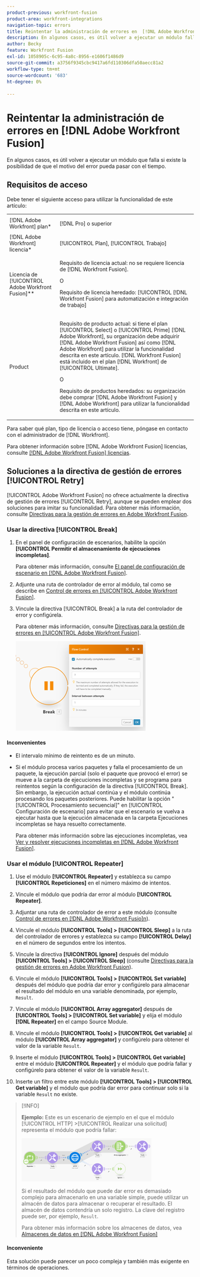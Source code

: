 ```yaml
---
product-previous: workfront-fusion
product-area: workfront-integrations
navigation-topic: errors
title: Reintentar la administración de errores en  [!DNL Adobe Workfront Fusion]
description: En algunos casos, es útil volver a ejecutar un módulo fallido un par de veces si existe la posibilidad de que el motivo del error pueda pasar con el tiempo.
author: Becky
feature: Workfront Fusion
exl-id: 1058905c-6c95-4a8c-8956-e1606f1486d9
source-git-commit: a3756f9345cbc9417a6fd110306dfa50aecc81a2
workflow-type: tm+mt
source-wordcount: '683'
ht-degree: 0%

---
```


# Reintentar la administración de errores en [!DNL Adobe Workfront Fusion]

En algunos casos, es útil volver a ejecutar un módulo que falla si existe la posibilidad de que el motivo del error pueda pasar con el tiempo.

## Requisitos de acceso

Debe tener el siguiente acceso para utilizar la funcionalidad de este artículo:

<table style="table-layout:auto">
 <col> 
 <col> 
 <tbody> 
  <tr> 
   <td role="rowheader">[!DNL Adobe Workfront] plan*</td> 
   <td> <p>[!DNL Pro] o superior</p> </td> 
  </tr> 
  <tr data-mc-conditions=""> 
   <td role="rowheader">[!DNL Adobe Workfront] licencia*</td> 
   <td> <p>[!UICONTROL Plan], [!UICONTROL Trabajo]</p> </td> 
  </tr> 
  <tr> 
   <td role="rowheader">Licencia de [!UICONTROL Adobe Workfront Fusion]**</td> 
   <td>
   <p>Requisito de licencia actual: no se requiere licencia de [!DNL Workfront Fusion].</p>
   <p>O</p>
   <p>Requisito de licencia heredado: [!UICONTROL [!DNL Workfront Fusion] para automatización e integración de trabajo] </p>
   </td> 
  </tr> 
  <tr> 
   <td role="rowheader">Product</td> 
   <td>
   <p>Requisito de producto actual: si tiene el plan [!UICONTROL Select] o [!UICONTROL Prime] [!DNL Adobe Workfront], su organización debe adquirir [!DNL Adobe Workfront Fusion] así como [!DNL Adobe Workfront] para utilizar la funcionalidad descrita en este artículo. [!DNL Workfront Fusion] está incluido en el plan [!DNL Workfront] de [!UICONTROL Ultimate].</p>
   <p>O</p>
   <p>Requisito de productos heredados: su organización debe comprar [!DNL Adobe Workfront Fusion] y [!DNL Adobe Workfront] para utilizar la funcionalidad descrita en este artículo.</p>
   </td> 
  </tr> 
 </tbody> 
</table>

Para saber qué plan, tipo de licencia o acceso tiene, póngase en contacto con el administrador de [!DNL Workfront].

Para obtener información sobre [!DNL Adobe Workfront Fusion] licencias, consulte [[!DNL Adobe Workfront Fusion] licencias](../../workfront-fusion/get-started/license-automation-vs-integration.md).

## Soluciones a la directiva de gestión de errores [!UICONTROL Retry]

[!UICONTROL Adobe Workfront Fusion] no ofrece actualmente la directiva de gestión de errores [!UICONTROL Retry], aunque se pueden emplear dos soluciones para imitar su funcionalidad. Para obtener más información, consulte [Directivas para la gestión de errores en Adobe Workfront Fusion](../../workfront-fusion/errors/directives-for-error-handling.md).

### Usar la directiva [!UICONTROL Break]

1. En el panel de configuración de escenarios, habilite la opción **[!UICONTROL Permitir el almacenamiento de ejecuciones incompletas]**.

   Para obtener más información, consulte [El panel de configuración de escenario en [!DNL Adobe Workfront Fusion]](../../workfront-fusion/scenarios/scenario-settings-panel.md).

1. Adjunte una ruta de controlador de error al módulo, tal como se describe en [Control de errores en [!UICONTROL Adobe Workfront Fusion]](../../workfront-fusion/errors/error-handling.md).
1. Vincule la directiva [!UICONTROL Break] a la ruta del controlador de error y configúrela.

   Para obtener más información, consulte [Directivas para la gestión de errores en [!UICONTROL Adobe Workfront Fusion]](../../workfront-fusion/errors/directives-for-error-handling.md).

   ![](assets/break-directive-350x241.png)

#### Inconvenientes

* El intervalo mínimo de reintento es de un minuto.
* Si el módulo procesa varios paquetes y falla el procesamiento de un paquete, la ejecución parcial (solo el paquete que provocó el error) se mueve a la carpeta de ejecuciones incompletas y se programa para reintentos según la configuración de la directiva [!UICONTROL Break]. Sin embargo, la ejecución actual continúa y el módulo continúa procesando los paquetes posteriores. Puede habilitar la opción &quot;[!UICONTROL Procesamiento secuencial]&quot; en [!UICONTROL Configuración de escenario] para evitar que el escenario se vuelva a ejecutar hasta que la ejecución almacenada en la carpeta Ejecuciones incompletas se haya resuelto correctamente.

  Para obtener más información sobre las ejecuciones incompletas, vea [Ver y resolver ejecuciones incompletas en [!DNL Adobe Workfront Fusion]](../../workfront-fusion/scenarios/view-and-resolve-incomplete-executions.md).

### Usar el módulo [!UICONTROL Repeater]

1. Use el módulo **[!UICONTROL Repeater]** y establezca su campo **[!UICONTROL Repeticiones]** en el número máximo de intentos.
1. Vincule el módulo que podría dar error al módulo **[!UICONTROL Repeater]**.
1. Adjuntar una ruta de controlador de error a este módulo (consulte [Control de errores en [!DNL Adobe Workfront Fusio]n](../../workfront-fusion/errors/error-handling.md)).
1. Vincule el módulo **[!UICONTROL Tools] > [!UICONTROL Sleep]** a la ruta del controlador de errores y establezca su campo **[!UICONTROL Delay]** en el número de segundos entre los intentos.

1. Vincule la directiva **[!UICONTROL Ignore]** después del módulo **[!UICONTROL Tools] > [!UICONTROL Sleep]** (consulte [Directivas para la gestión de errores en Adobe Workfront Fusion](../../workfront-fusion/errors/directives-for-error-handling.md)).

1. Vincule el módulo **[!UICONTROL Tools] > [!UICONTROL Set variable]** después del módulo que podría dar error y configúrelo para almacenar el resultado del módulo en una variable denominada, por ejemplo, `Result`.

1. Vincule el módulo **[!UICONTROL Array aggregator]** después de **[!UICONTROL Tools] > [!UICONTROL Set variable]** y elija el módulo **[!DNL Repeater]** en el campo Source Module.

1. Vincule el módulo **[!UICONTROL Tools] > [!UICONTROL Get variable]** al módulo **[!UICONTROL Array aggregator]** y configúrelo para obtener el valor de la variable `Result`.

1. Inserte el módulo **[!UICONTROL Tools] > [!UICONTROL Get variable]** entre el módulo **[!UICONTROL Repeater]** y el módulo que podría fallar y configúrelo para obtener el valor de la variable `Result`.

1. Inserte un filtro entre este módulo **[!UICONTROL Tools] > [!UICONTROL Get variable]** y el módulo que podría dar error para continuar solo si la variable `Result` no existe.

>[!INFO]
>
>**Ejemplo:** Este es un escenario de ejemplo en el que el módulo [!UICONTROL HTTP] >[!UICONTROL Realizar una solicitud] representa el módulo que podría fallar:
>
>![](assets/http-make-request-350x116.png)
>
>Si el resultado del módulo que puede dar error es demasiado complejo para almacenarlo en una variable simple, puede utilizar un almacén de datos para almacenar o recuperar el resultado. El almacén de datos contendría un solo registro. La clave del registro puede ser, por ejemplo, `Result`.
>
>Para obtener más información sobre los almacenes de datos, vea [Almacenes de datos en [!DNL Adobe Workfront Fusion]](../../workfront-fusion/modules/data-stores.md)

#### Inconveniente

Esta solución puede parecer un poco compleja y también más exigente en términos de operaciones.
